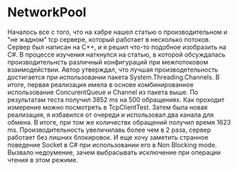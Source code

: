 # NetworkPool

Началось все с того, чтo на хабре нашел статью о производительном и "не жадном" tcp сервере, который работает в несколько потоков. Сервер был написан на С++, и я решил что-то подобное изобразить на C#. В процессе изучения наткнулся на статью, в которой обсуждалась производительнсть различный конфигураций при межпотоковом взаимодействии. Автор утверждал, что лучшая производетельность достигается при использовании пакета System.Threading.Channels. В итоге, первая реализация имела в основе комбинированное использование ConcurentQueue и Channel из пакета выше. По результатам теста получил 3852 ms на 500 обращениях. Как проходит измерение можно посмотреть в TcpClientTest. Затем была новая реализация, я избавился от очереди и использовал два канала для обмена. В итоге, при том же количествк обращений получил время 1623 ms. Производительность увеличилавь более чем в 2 раза, сервер работает без лишних блокировок. И еще хочу заметить странное поведение Socket в C# при использовании его в Non Blocking mode. Вызвало недоумение, зачем выбрасывать исключение при операции чтения в этом режиме. 
